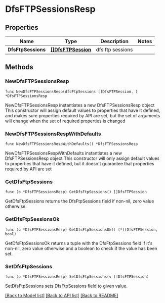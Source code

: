 # DfsFTPSessionsResp

## Properties

Name | Type | Description | Notes
------------ | ------------- | ------------- | -------------
**DfsFtpSessions** | [**[]DfsFTPSession**](DfsFTPSession.md) | dfs ftp sessions | 

## Methods

### NewDfsFTPSessionsResp

`func NewDfsFTPSessionsResp(dfsFtpSessions []DfsFTPSession, ) *DfsFTPSessionsResp`

NewDfsFTPSessionsResp instantiates a new DfsFTPSessionsResp object
This constructor will assign default values to properties that have it defined,
and makes sure properties required by API are set, but the set of arguments
will change when the set of required properties is changed

### NewDfsFTPSessionsRespWithDefaults

`func NewDfsFTPSessionsRespWithDefaults() *DfsFTPSessionsResp`

NewDfsFTPSessionsRespWithDefaults instantiates a new DfsFTPSessionsResp object
This constructor will only assign default values to properties that have it defined,
but it doesn't guarantee that properties required by API are set

### GetDfsFtpSessions

`func (o *DfsFTPSessionsResp) GetDfsFtpSessions() []DfsFTPSession`

GetDfsFtpSessions returns the DfsFtpSessions field if non-nil, zero value otherwise.

### GetDfsFtpSessionsOk

`func (o *DfsFTPSessionsResp) GetDfsFtpSessionsOk() (*[]DfsFTPSession, bool)`

GetDfsFtpSessionsOk returns a tuple with the DfsFtpSessions field if it's non-nil, zero value otherwise
and a boolean to check if the value has been set.

### SetDfsFtpSessions

`func (o *DfsFTPSessionsResp) SetDfsFtpSessions(v []DfsFTPSession)`

SetDfsFtpSessions sets DfsFtpSessions field to given value.



[[Back to Model list]](../README.md#documentation-for-models) [[Back to API list]](../README.md#documentation-for-api-endpoints) [[Back to README]](../README.md)


